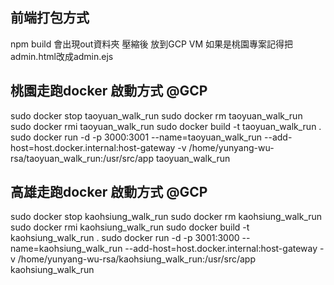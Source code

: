 ## 前端打包方式
npm build
會出現out資料夾 壓縮後 放到GCP VM
如果是桃園專案記得把admin.html改成admin.ejs


## 桃園走跑docker 啟動方式 @GCP
sudo docker stop taoyuan_walk_run
sudo docker rm taoyuan_walk_run
sudo docker rmi taoyuan_walk_run
sudo docker build -t taoyuan_walk_run .
sudo docker run -d -p 3000:3001 --name=taoyuan_walk_run --add-host=host.docker.internal:host-gateway  -v /home/yunyang-wu-rsa/taoyuan_walk_run:/usr/src/app taoyuan_walk_run



## 高雄走跑docker 啟動方式 @GCP
sudo docker stop kaohsiung_walk_run
sudo docker rm kaohsiung_walk_run
sudo docker rmi kaohsiung_walk_run
sudo docker build -t kaohsiung_walk_run .
sudo docker run -d -p 3001:3000 --name=kaohsiung_walk_run --add-host=host.docker.internal:host-gateway -v /home/yunyang-wu-rsa/kaohsiung_walk_run:/usr/src/app kaohsiung_walk_run
